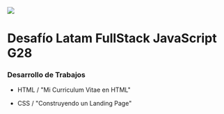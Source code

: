 ![](https://blog.desafiolatam.com/wp-content/uploads/2019/02/logo.png)

# Desafío Latam FullStack JavaScript G28

### Desarrollo de Trabajos

- HTML / "Mi Curriculum Vitae en HTML"

- CSS / "Construyendo un Landing Page"
